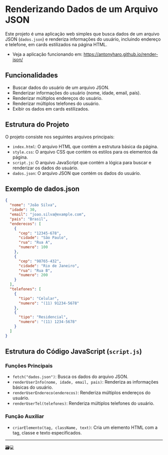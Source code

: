 # Renderizando Dados de um Arquivo JSON
Este projeto é uma aplicação web simples que busca dados de um arquivo JSON (`dados.json`) e renderiza informações do usuário, incluindo endereço e telefone, em cards estilizados na página HTML.

- Veja a aplicação funcionando em: https://antonyharo.github.io/render-json/

## Funcionalidades

- Buscar dados do usuário de um arquivo JSON.
- Renderizar informações do usuário (nome, idade, email, país).
- Renderizar múltiplos endereços do usuário.
- Renderizar múltiplos telefones do usuário.
- Exibir os dados em cards estilizados.

## Estrutura do Projeto

O projeto consiste nos seguintes arquivos principais:

- `index.html`: O arquivo HTML que contém a estrutura básica da página.
- `style.css`: O arquivo CSS que contém os estilos para os elementos da página.
- `script.js`: O arquivo JavaScript que contém a lógica para buscar e renderizar os dados do usuário.
- `dados.json`: O arquivo JSON que contém os dados do usuário.

## Exemplo de dados.json

```json
{
  "nome": "João Silva",
  "idade": 30,
  "email": "joao.silva@example.com",
  "pais": "Brasil",
  "enderecos": [
    {
      "cep": "12345-678",
      "cidade": "São Paulo",
      "rua": "Rua A",
      "numero": 100
    },
    {
      "cep": "98765-432",
      "cidade": "Rio de Janeiro",
      "rua": "Rua B",
      "numero": 200
    }
  ],
  "telefones": [
    {
      "tipo": "Celular",
      "numero": "(11) 91234-5678"
    },
    {
      "tipo": "Residencial",
      "numero": "(11) 1234-5678"
    }
  ]
}
```

## Estrutura do Código JavaScript (`script.js`)

### Funções Principais

- `fetch("dados.json")`: Busca os dados do arquivo JSON.
- `renderUserInfo(nome, idade, email, pais)`: Renderiza as informações básicas do usuário.
- `renderUserEndereco(enderecos)`: Renderiza múltiplos endereços do usuário.
- `renderUserTel(telefones)`: Renderiza múltiplos telefones do usuário.

### Função Auxiliar

- `criarElemento(tag, className, text)`: Cria um elemento HTML com a tag, classe e texto especificados.
---
🗃️💻
